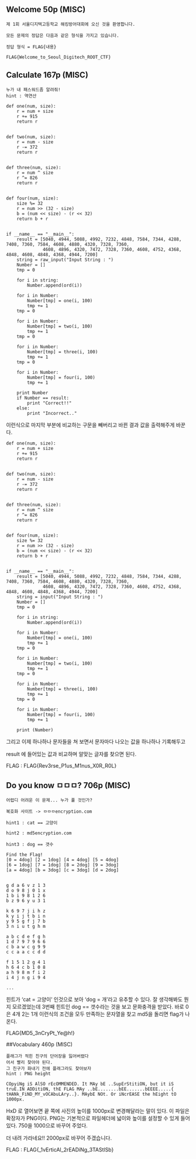 ## Welcome 50p (MISC)

```
제 1회 서울디지텍고등학교 해킹방어대회에 오신 것을 환영합니다.

모든 문제의 정답은 다음과 같은 형식을 가지고 있습니다.

정답 형식 = FLAG{내용} 

FLAG{Welcome_to_Seoul_Digitech_ROOT_CTF}
```

## Calculate 167p (MISC)

```
누가 내 패스워드좀 알려줘!
hint : 역연산
```

```
def one(num, size):
    r = num + size
    r += 915
    return r


def two(num, size):
    r = num - size
    r -= 372
    return r


def three(num, size):
    r = num ^ size
    r ^= 826
    return r


def four(num, size):
    size %= 32
    r = num >> (32 - size)
    b = (num << size) - (r << 32)
    return b + r


if __name__ == "__main__":
    result = [5040, 4944, 5088, 4992, 7232, 4848, 7584, 7344, 4288, 7408, 7360, 7584, 4608, 4880, 4320, 7328, 7360,
              4608, 4896, 4320, 7472, 7328, 7360, 4608, 4752, 4368, 4848, 4608, 4848, 4368, 4944, 7200]
    string = raw_input("Input String : ")
    Number = []
    tmp = 0

    for i in string:
        Number.append(ord(i))

    for i in Number:
        Number[tmp] = one(i, 100)
        tmp += 1
    tmp = 0

    for i in Number:
        Number[tmp] = two(i, 100)
        tmp += 1
    tmp = 0

    for i in Number:
        Number[tmp] = three(i, 100)
        tmp += 1
    tmp = 0

    for i in Number:
        Number[tmp] = four(i, 100)
        tmp += 1

    print Number
    if Number == result:
        print "Correct!!"
    else:
        print "Incorrect.."
```
 이런식으로 마지막 부분에 비교하는 구문을 빼버리고 바뀐 결과 값을 출력해주게 바꾼다.

```
def one(num, size):
    r = num + size
    r += 915
    return r


def two(num, size):
    r = num - size
    r -= 372
    return r


def three(num, size):
    r = num ^ size
    r ^= 826
    return r


def four(num, size):
    size %= 32
    r = num >> (32 - size)
    b = (num << size) - (r << 32)
    return b + r


if __name__ == "__main__":
    result = [5040, 4944, 5088, 4992, 7232, 4848, 7584, 7344, 4288, 7408, 7360, 7584, 4608, 4880, 4320, 7328, 7360,
              4608, 4896, 4320, 7472, 7328, 7360, 4608, 4752, 4368, 4848, 4608, 4848, 4368, 4944, 7200]
    string = input("Input String : ")
    Number = []
    tmp = 0

    for i in string:
        Number.append(ord(i))

    for i in Number:
        Number[tmp] = one(i, 100)
        tmp += 1
    tmp = 0

    for i in Number:
        Number[tmp] = two(i, 100)
        tmp += 1
    tmp = 0

    for i in Number:
        Number[tmp] = three(i, 100)
        tmp += 1
    tmp = 0

    for i in Number:
        Number[tmp] = four(i, 100)
        tmp += 1

    print (Number)
```

그리고 이제 하나하나 문자들을 쳐 보면서 문자마다 나오는 값을 하나하나 기록해두고 

result 에 들어있는 값과 비교하며 알맞는 글자를 찾으면 된다.

FLAG : FLAG{Rev3rse_P1us_M1nus_X0R_R0L} 

## Do you know ㅁㅁㅁ? 706p (MISC)

```
어렵디 어려운 이 문제... 누가 풀 것인가?

복호화 사이트 -> ㅁㅁㅁencryption.com

hint1 : cat == 고양이

hint2 : md5encryption.com

hint3 : dog == 갯수
```

```
Find the Flag!
[0 = 4dog] [2 = 1dog] [4 = 4dog] [5 = 4dog]
[6 = 1dog] [7 = 1dog] [8 = 2dog] [9 = 3dog]
[a = 4dog] [b = 3dog] [c = 3dog] [d = 2dog]


g d a 6 v z 1 3
d o 9 8 j 0 1 x
1 b i 9 8 1 2 6
b z 9 6 y u 3 1

k 6 9 7 j i h z
k y i j t b i n
y 9 5 g f j 7 b
3 n i u t g h m

a b c d e f g h
1 d 7 9 7 9 6 6
c b a w c g 9 9
c c a a c c d d

f 1 5 1 2 g 4 1
h 6 4 c b 1 0 8
a h 9 8 m f i 2
i 4 j n g i 9 4

...
```

힌트가 ‘cat = 고양이’ 인것으로 보아 ‘dog = 개’라고 유추할 수 있다.
잘 생각해봐도 뭔지 모르겠었는데 3번째 힌트인 dog == 갯수라는 것을 보고 문화충격을 받았다. 
바로 0은 4개 2는 1개 이런식의 조건을 모두 만족하는 문자열을 찾고 md5을 돌리면 flag가 나온다.

FLAG{MD5_3nCryPt_Ye@h!}

##Vocabulary 460p (MISC)

```
플래그가 적힌 친구의 단어장을 잃어버렸다 
어서 빨리 찾아야 된다.
그 친구가 화내기 전에 플래그라도 찾아보자
hint : PNG height
```

```
COpyiNg iS AlSO rEcOMMENDED. It MAy bE ..SupErStitiON, but it iS truE.IN ADDitiON, thE FLAG MAy ..bE........bEE.......bEEEE.....{ tHANk_FiND_MY_vOCAbuLAry..}. MAybE NOt. Or iNcrEASE the hEight tO 1000px.
```

HxD 로 열어보면 끝 쪽에 사진의 높이를 1000px로 변경해달라는 말이 있다. 
이 파일은 확장자가 PNG이다. PNG는 기본적으로 파일헤더에 넓이와 높이를 설정할 수 있게 들어 있다. 750을 1000으로 바꾸어 주었다.


더 내려 가라네요!! 2000px로 바꾸어 주겠습니다.


FLAG : FLAG{_1vErticAl_2rEADiNg_3TAStlSb} 






